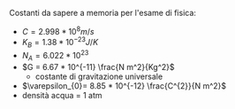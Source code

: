 Costanti da sapere a memoria per l'esame di fisica:

- $C = 2.998 * 10^{8} m/s$
- $K_{B}= 1.38 * 10^{-23} J/K$
- $N_{A}= 6.022 * 10^23$
- $G = 6.67 * 10^{-11} \frac{N m^2}{Kg^2}$
	- costante di gravitazione universale
- $\varepsilon_{0}= 8.85 * 10^{-12} \frac{C^{2}}{N m^2}$
- densità acqua = 1 atm